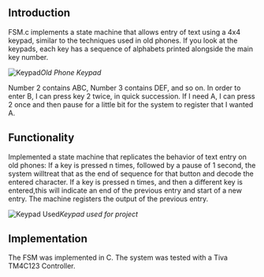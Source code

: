 ## Introduction 
FSM.c implements a state machine that allows entry of text using a 4x4 keypad, similar to the techniques used in old phones. If you look at the keypads, each key has a sequence of alphabets printed alongside the main key number.

![Keypad](https://upload.wikimedia.org/wikipedia/commons/thumb/7/73/Telephone-keypad2.svg/1200px-Telephone-keypad2.svg.png)*Old Phone Keypad*

Number 2 contains ABC, Number 3 contains DEF, and so on. In order to enter B, I
can press key 2 twice, in quick succession. If I need A, I can press 2 once and then
pause for a little bit for the system to register that I wanted A.

## Functionality
Implemented a state machine that replicates the behavior of text entry on old
phones: If a key is pressed n times, followed by a pause of 1 second, the system willtreat that as the end of
sequence for that button and decode the entered character. If a key is pressed n times, and then a different key is entered,this will indicate an end of the previous entry and start of a new entry. The machine registers the output of the previous entry.

![Keypad Used](https://components101.com/sites/default/files/components/4x4-Keypad-Module.jpg)*Keypad used for project*

## Implementation
The FSM was implemented in C. The system was tested with a Tiva TM4C123 Controller.